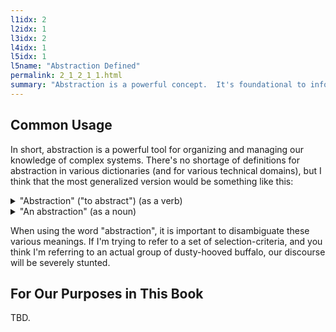 ```yaml
---
l1idx: 2
l2idx: 1
l3idx: 2
l4idx: 1
l5idx: 1
l5name: "Abstraction Defined"
permalink: 2_1_2_1_1.html
summary: "Abstraction is a powerful concept.  It's foundational to information technology and (not coincidentally) pretty much all of human knowledge.  But, what does all that *mean*?."
---
```


## Common Usage

In short, abstraction is a powerful tool for organizing and managing our knowledge of complex systems. There's no shortage of definitions for abstraction in various dictionaries (and for various technical domains), but I think that the most generalized version would be something like this:

<details markdown=block>
<summary markdown=span>"Abstraction" ("to abstract") (as a verb)</summary>
1. To summarize. As in: "I will abstract the novel War and Peace into a five-page outline."

2. To collectively represent a group a things (objects or concepts) in which the grouping occurs through the application of a filter that selects group-members based on some specific characteristic/property of those things.  As in: " 'Stampede' *abstracts* a group of bovines, each of which are running full-speed in the same direction and are in immediate physical proximity to each other."

</details>

<details markdown=block>
<summary markdown=span>"An abstraction" (as a noun)</summary>
1. A summary.  As in: "Your abstraction of War and Peace into a five-page ouline was a deeply silly undertaking."

2. A group-noun, used to refer to a group of things that have been *abstracted* (in the sense of the second verb definition above.)  As in: " The abstraction 'stampede" refers directly to the bovines described in the second verb definition above.)

3. The concept (selection filter) used in the second verb-definition above.  As in:  " The abstraction 'stampede' *is the filtering-concept*:  bovines running at full speed in the same direction and immediate physical proximity with each other."

</details>

When using the word "abstraction", it is important to disambiguate these various meanings.  If I'm trying to refer to a set of selection-criteria, and you think I'm referring to an actual group of dusty-hooved buffalo, our discourse will be severely stunted.

## For Our Purposes in This Book

TBD.